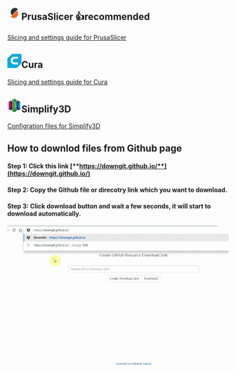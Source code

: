 ## ![](PrusaSlicer.png)PrusaSlicer :+1:recommended
[Slicing and settings guide for PrusaSlicer](./PrusaSlicer/) 

## ![](cura.png)Cura
[Slicing and settings guide for Cura](./cura/) 

## ![](Simplify3D.png)Simplify3D
[Configration files for Simplify3D](./Simplify3D/) 

## How to downlod files from Github page
#### Step 1: Click this link [**https://downgit.github.io/**](https://downgit.github.io/) 
#### Step 2: Copy the Github file or direcotry link which you want to download.
#### Step 3: Click download button and wait a few seconds, it will start to download automatically. 
![](https://github.com/ZONESTAR3D/Document-and-User-Guide/blob/master/download.gif)  
